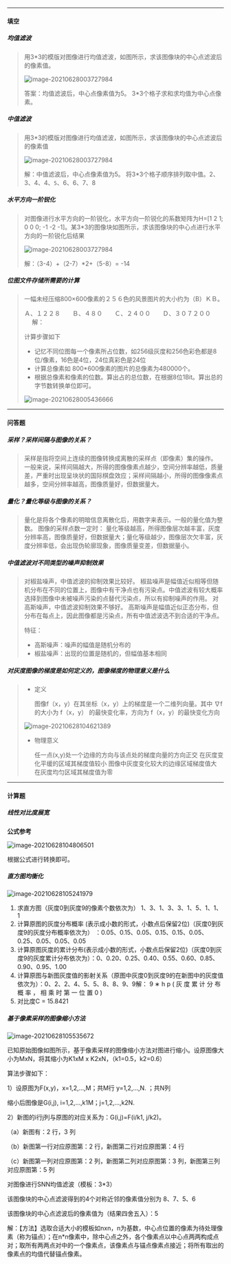 -----

#### 填空

##### 均值滤波

> 用3*3的模版对图像进行均值滤波，如图所示，求该图像块的中心点滤波后的像素值。
>
> ![image-20210628003727984](https://gitee.com/p_pj/picgo/raw/master/img/20210628003728.png)
>
> 答案：均值滤波后，中心点像素值为5。 3*3个格子求和求均值为中心点像素。



##### 中值滤波

> 用3*3的模版对图像进行均值滤波，如图所示，求该图像块的中心点滤波后的像素值
>
> ![image-20210628003727984](https://gitee.com/p_pj/picgo/raw/master/img/20210628004030.png)
>
> 
>
> 解：中值滤波后，中心点像素值为5。 将3*3个格子顺序排列取中值。2、3、4、4、`5`、6、6、7、8

##### 水平方向一阶锐化

> 对图像进行水平方向的一阶锐化，水平方向一阶锐化的系数矩阵为H=[1 2 1; 0 0 0; -1 -2 -1]。某3*3的图像块如图所示，求该图像块的中心点进行水平方向的一阶锐化后结果
>
> ![image-20210628003727984](https://gitee.com/p_pj/picgo/raw/master/img/20210628004224.png)
>
> 解：（3-4）+（2-7）*2+（5-8）= -14

##### 位图文件存储所需要的计算

> 一幅未经压缩800×600像素的２５６色的风景图片的大小约为（B）ＫＢ。
>
> Ａ、１２２８　　Ｂ、４８０　　Ｃ、２４００　　Ｄ、３０７２００
> 　
> 解：
>
> 计算步骤如下
>
> - 记忆不同位图每一个像素所占位数，如256级灰度和256色彩色都是8位/像素，16色是4位，24位真彩色是24位
> - 计算总像素如 800*600像素的图片的总像素为480000个。
> - 根据总像素和像素的位数。算出占的总位数，在根据8位1Bit。算出总的字节数转换单位即可。
>
> ![image-20210628005436666](https://gitee.com/p_pj/picgo/raw/master/img/20210628005436.png)

------

#### 问答题

##### 采样？采样间隔与图像的关系？

> 采样是指将空间上连续的图像转换成离散的采样点（即像素）集的操作。
> 一般来说，采样间隔越大，所得的图像像素点越少，空间分辨率越低，质量差，严重时出现呈块状的国际棋盘效应；采样间隔越小，所得的图像像素点越多，空间分辨率越高，图像质量好，但数据量大。

##### 量化？量化等级与图像的关系？

> 量化是将各个像素的明暗信息离散化后，用数字来表示。一般的量化值为整数。
> 图像的采样点数一定时：
> 量化等级越高，所得图像层次越丰富，灰度分辨率高，图像质量好，但数据量大；量化等级越少，图像层次欠丰富，灰度分辨率低，会出现伪轮廓现象，图像质量变差，但数据量小。

##### **中值滤波对不同类型的噪声抑制效果**

> 对椒盐噪声，中值滤波的抑制效果比较好。
> 椒盐噪声是幅值近似相等但随机分布在不同的位置上，图像中有干净点也有污染点。中值滤波有较大概率选择到图像中未被噪声污染的点替代污染点，所以有抑制噪声的作用。
> 对高斯噪声，中值滤波抑制效果不够好。
> 高斯噪声是幅值近似正态分布，但分布在每点上，因此图像都是污染点，所有中值滤波选不到合适的干净点。
>
> 特征：
>
> -  高斯噪声：噪声的幅值是随机分布的
> -  椒盐噪声：出现的位置是随机的，但幅值基本相同

##### 对灰度图像的梯度是如何定义的，图像梯度的物理意义是什么

> - 定义
>
>   图像f（x，y）在其坐标（x，y）上的梯度是一个二维列向量。其中 ∇f 的大小为 f（x，y） 的最快变化率，方向为 f（x，y）的最快变化方向
>
> ![image-20210628104621389](https://gitee.com/p_pj/picgo/raw/master/img/20210628104621.png)
>
> - 物理意义
>
>   任一点(x,y)处一个边缘的方向与该点处的梯度向量的方向正交
>   在灰度变化平缓的区域其梯度值较小
>   图像中灰度变化较大的边缘区域梯度值大
>   在灰度均匀区域其梯度值为零

-----

#### 计算题

##### 线性对比度展宽

**公式参考**

![image-20210628104806501](https://gitee.com/p_pj/picgo/raw/master/img/20210628104806.png)

根据公式进行转换即可。



##### 直方图均衡化

![image-20210628105241979](https://gitee.com/p_pj/picgo/raw/master/img/20210628105242.png)

1. 求直方图（灰度0到灰度9的像素个数依次为） 1、3、1、3、3、1、5、1、1、1
2. 计算原图的灰度分布概率 (表示成小数的形式，小数点后保留2位)（灰度0到灰度9的灰度分布概率依次为） ：0.05、0.15、0.05、0.15、0.15、0.05、0.25、0.05、0.05、0.05
3. 计算原图灰度的累计分布(表示成小数的形式，小数点后保留2位)（灰度0到灰度9的灰度累计分布依次为）：0、0.20、0.25、0.40、0.55、0.60、0.85、0.90、0.95、1.00
4. 计算原图与新图灰度值的影射关系（原图中灰度0到灰度9的在新图中的灰度值依次为）：0、2、2、4、5、5、8、8、9、9解：
   9 ∗ h p ( 灰 度 累 计 分 布 概 率 ， 相 乘 时 第 一 位 置 0 )
5. 对比度C = 15.8421



##### 基于像素采样的图像缩小方法

![image-20210628105535672](https://gitee.com/p_pj/picgo/raw/master/img/20210628105535.png)

已知原始图像如图所示，基于像素采样的图像缩小方法对图进行缩小。设原图像大小为MxN，将其缩小为K1xM x K2xN，（k1=0.5，k2=0.6）

算法步骤如下：

1）设原图为F(x,y)，x=1,2,…,M；共M行 y=1,2,…,N. ；共N列

缩小后图像是G(i,j), i=1,2,…,k1M；j=1,2,…,k2N.

2）新图的i行j列与原图的对应关系为：G(i,j)=F(i/k1, j/k2)。

（a）新图有：2 行，3 列

（b）新图第一行对应原图第：2 行，新图第二行对应原图第：4 行

（c）新图第一列对应原图第：2 列，新图第二列对应原图第：3 列，新图第三列对应原图第：5 列

对图像进行SNN均值滤波（模板：3*3）


该图像块的中心点滤波得到的4个对称近邻的像素值分别为 8、7、5、6

该图像块的中心点滤波后的像素值为（结果四舍五入）：5

解：【方法】选取合适大小的模板如nxn，n为基数，中心点位置的像素为待处理像素（称为锚点）；在n*n像素中，除中心点之外，各个像素点以中心点两两构成点对；取所有两两点对中的一个像素点，该像素点与锚点像素点接近；将所有取出的像素点的均值代替锚点像素。